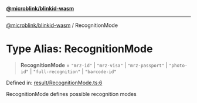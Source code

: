 [**@microblink/blinkid-wasm**](../README.md)

***

[@microblink/blinkid-wasm](../README.md) / RecognitionMode

# Type Alias: RecognitionMode

> **RecognitionMode** = `"mrz-id"` \| `"mrz-visa"` \| `"mrz-passport"` \| `"photo-id"` \| `"full-recognition"` \| `"barcode-id"`

Defined in: [result/RecognitionMode.ts:6](https://github.com/BlinkID/blinkid-web/blob/main/packages/blinkid-wasm/src/result/RecognitionMode.ts)

RecognitionMode defines possible recognition modes
